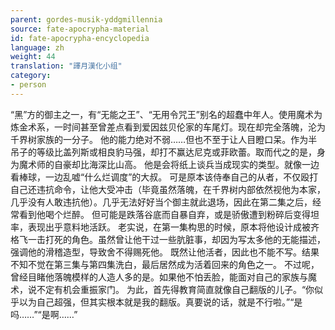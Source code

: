 ```yaml
---
parent: gordes-musik-yddgmillennia
source: fate-apocrypha-material
id: fate-apocrypha-encyclopedia
language: zh
weight: 44
translation: "譯月漢化小组"
category:
- person
---
```


“黑”方的御主之一，有“无能之王”、“无用令咒王”别名的超蠢中年人。使用魔术为炼金术系，一时间甚至曾差点看到爱因兹贝伦家的车尾灯。现在却完全落魄，沦为千界树家族的一分子。
他的能力绝对不弱……但也不至于让人目瞪口呆。作为半吊子的等级比盖列斯或相良豹马强，却打不赢达尼克或菲欧蕾。取而代之的是，身为魔术师的自豪却比海深比山高。
他是会将纸上谈兵当成现实的类型。就像一边看棒球，一边乱嘘“什么烂调度”的大叔。
可是原本该侍奉自己的从者，不仅殴打自己还违抗命令，让他大受冲击（毕竟虽然落魄，在千界树内部依然视他为本家，几乎没有人敢违抗他）。几乎无法好好当个御主就此退场，因此在第二集之后，经常看到他喝个烂醉。
但可能是跌落谷底而自暴自弃，或是骄傲遭到粉碎后变得坦率，表现出乎意料地活跃。
老实说，在第一集构思的时候，原本将他设计成被齐格飞一击打死的角色。虽然曾让他干过一些肮脏事，却因为写太多他的无能描述，强调他的滑稽造型，导致舍不得赐死他。
既然让他活者，因此也不能不写。结果不知不觉在第三集与第四集洗白，最后居然成为活着回来的角色之一。
不过呢，曾经目睹他落魄模样的人造人多的是。如果他不怕丢脸，能面对自己的家族与魔术，说不定有机会重振家门。
为此，首先得教育简直就像自己翻版的儿子。“你似乎以为自己超强，但其实根本就是我的翻版。真要说的话，就是不行啦。”“是吗……”“是啊……”
